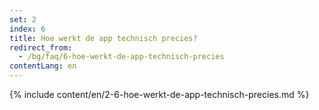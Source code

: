 ```yaml
---
set: 2
index: 6
title: Hoe werkt de app technisch precies?
redirect_from: 
  - /bg/faq/6-hoe-werkt-de-app-technisch-precies
contentLang: en
---
```

{% include content/en/2-6-hoe-werkt-de-app-technisch-precies.md %}
